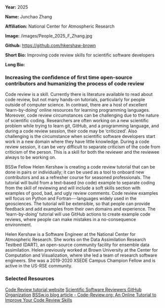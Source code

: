 **Year:** 2025

**Name:** Junchao Zhang

**Affiliation:** National Center for Atmospheric Research

**Image:** /images/People_2025_F_Zhang.jpg

**Github:** https://github.com/hkershaw-brown

**Short Bio:** Improving code review skills for scientific software developers

**Long Bio:**
### Increasing the confidence of first time open-source contributors and humanizing the process of code review

Code review is a skill. Currently there is literature available to read about code review, but not many hands-on tutorials, particularly for people outside of computer science. In contrast, there are a host of excellent ‘learn-by-doing’ online resources for learning programming languages. Moreover, code review circumstances can be challenging due to the nature of scientific coding. Researchers are often working on a new scientific problem while trying to learn git, GitHub, and a programming language, and during a code review session, their code may be ‘criticized’.  Also challenging is the circumstance when scientific software developers start work in a new domain where they have little knowledge. During a code review session, it can be very difficult to separate criticism of the code from criticism of the person. This is a skill for both the reviewer and the reviewee always to be working on.

BSSw Fellow Helen Kershaw is creating a code review tutorial that can be done in pairs or individually; it can be used as a tool to onboard new contributors and as a refresher course for seasoned professionals. The tutorial will build from a text-based (no code) example to separate coding from the skill of reviewing and will include a soft skills section with examples of good, bad, and ugly review comments. Code review examples will focus on Python and Fortran---languages widely used in the geosciences. The tutorial will be extensible, so that people can provide feedback and add examples from their own domains and experience. The ‘learn-by-doing’ tutorial will use GitHub actions to create example code reviews, where people can make mistakes in a no-consequence environment.

Helen Kershaw is a Software Engineer at the National Center for Atmospheric Research. She works on the Data Assimilation Research Testbed (DART), an open-source community facility for ensemble data assimilation. Helen previously worked at Brown University at the Center for Computation and Visualization, where she led a team of research software engineers. She was a 2019-2020 XSEDE Campus Champion Fellow and is active in the US-RSE community.

### Selected Resources
<a href="https://code-review.org/" class="link-row">Code Review tutorial website</a>
<a href="https://github.com/scientific-software-reviewers" class="link-row">Scientific Software Reviewers GitHub Organization</a>
<a href="https://bssw.io/blog_posts/code-review-org-an-online-tutorial-to-improve-your-code-review-skills" class="link-row">BSSw.io blog article - Code-Review.org: An Online Tutorial to Improve Your Code Review Skills</a>
